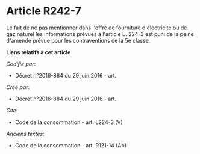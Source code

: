 # Article R242-7

Le fait de ne pas mentionner dans l'offre de fourniture d'électricité ou de gaz naturel les informations prévues à l'article
L. 224-3 est puni de la peine d'amende prévue pour les contraventions de la 5e classe.

**Liens relatifs à cet article**

_Codifié par_:

  - Décret n°2016-884 du 29 juin 2016 - art.

_Créé par_:

  - Décret n°2016-884 du 29 juin 2016 - art.

_Cite_:

  - Code de la consommation - art. L224-3 (V)

_Anciens textes_:

  - Code de la consommation - art. R121-14 (Ab)
